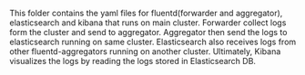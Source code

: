 This folder contains the yaml files for fluentd(forwarder and aggregator), elasticsearch and kibana that runs on main cluster. Forwarder collect logs form the cluster and send to aggregator. Aggregator then send the logs to elasticsearch running on same cluster. Elasticsearch also receives logs from other fluentd-aggregators running on another cluster. Ultimately, Kibana visualizes the logs by reading the logs stored in Elasticsearch DB.
